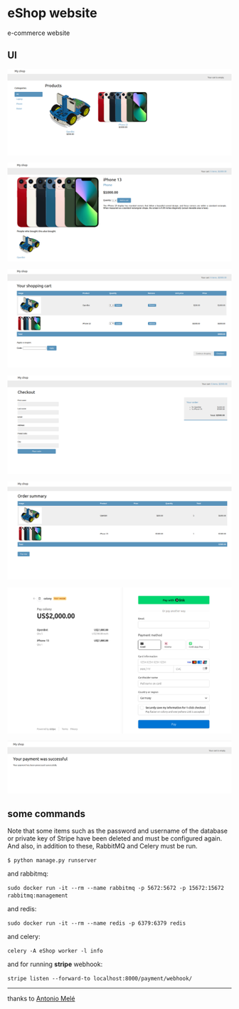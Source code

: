 # eShop website


e-commerce website


## UI


![app ui 1](docs/app_ui.png)

![app ui 2](docs/app_ui2.png)

![app ui 3](docs/app_ui3.png)

![app ui 4](docs/app_ui4.png)

![app ui 5](docs/app_ui5.png)

![app ui 6](docs/app_ui6.png)

![app ui 7](docs/app_ui7.png)


## some commands

Note that some items such as the password and username of the database or private key of Stripe have been deleted and must be configured again. And also, in addition to these, RabbitMQ and Celery must be run.


‍‍`$ python manage.py runserver`

and rabbitmq:

`sudo docker run -it --rm --name rabbitmq -p 5672:5672 -p 15672:15672 rabbitmq:management`

and redis:

`sudo docker run -it --rm --name redis -p 6379:6379 redis`

and celery:

`celery -A eShop worker -l info`

and for running **stripe** webhook:

`stripe listen --forward-to localhost:8000/payment/webhook/`


---

thanks to [Antonio Melé](https://github.com/zenx)